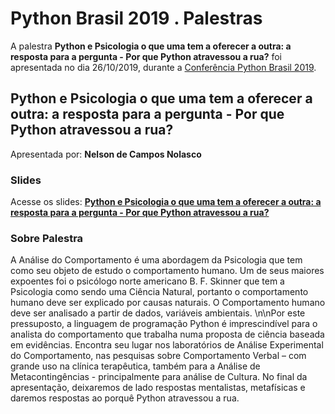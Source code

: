 # Python Brasil 2019 . Palestras


A palestra **Python e Psicologia o que uma tem a oferecer a outra: a resposta para a pergunta - Por que Python atravessou a rua?** foi apresentada no dia 26/10/2019, durante a [Conferência Python Brasil 2019](http://2019.pythonbrasil.org.br).


## Python e Psicologia o que uma tem a oferecer a outra: a resposta para a pergunta - Por que Python atravessou a rua?
Apresentada por: **Nelson de Campos Nolasco**

### Slides
Acesse os slides: **[Python e Psicologia o que uma tem a oferecer a outra: a resposta para a pergunta - Por que Python atravessou a rua?](./)**


### Sobre Palestra
A Análise do Comportamento é uma abordagem da Psicologia que tem como seu objeto de estudo o comportamento humano. Um de seus maiores expoentes foi o psicólogo norte americano B. F. Skinner que tem a Psicologia como sendo uma Ciência Natural, portanto o comportamento humano deve ser explicado por causas naturais. O Comportamento humano deve ser analisado a partir de dados, variáveis ambientais. \\n\\nPor este pressuposto, a linguagem de programação Python é imprescindível para o analista do comportamento que trabalha numa proposta de ciência baseada em evidências. Encontra seu lugar nos laboratórios de Análise Experimental do Comportamento, nas pesquisas sobre Comportamento Verbal – com grande uso na clínica terapêutica, também para a Análise de Metacontingências - principalmente para análise de Cultura. No final da apresentação, deixaremos de lado respostas mentalistas, metafísicas e daremos respostas ao porquê Python atravessou a rua.




